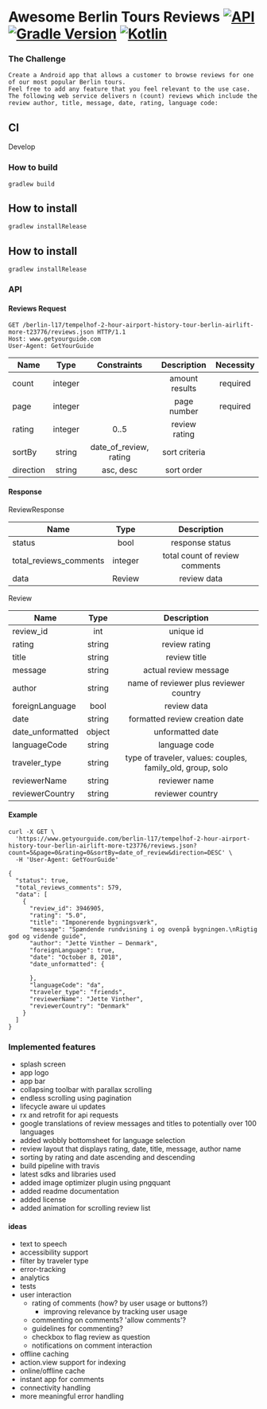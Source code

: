 # Awesome Berlin Tours Reviews [![API](https://img.shields.io/badge/API-15%2B-brightgreen.svg?style=flat)](https://android-arsenal.com/api?level=15) [![Gradle Version](https://img.shields.io/badge/gradle-4.10.2-green.svg)](https://docs.gradle.org/current/release-notes) [![Kotlin](https://img.shields.io/badge/kotlin-1.3.0--rc--57-green.svg)](https://github.com/JetBrains/kotlin)

### The Challenge

    Create a Android app that allows a customer to browse reviews for one of our most popular Berlin tours.
    Feel free to add any feature that you feel relevant to the use case.
    The following web service delivers n (count) reviews which include the review author, title, message, date, rating, language code:

## CI

Develop 

### How to build

    gradlew build

## How to install

    gradlew installRelease
    
    
## How to install

    gradlew installRelease

### API

#### Reviews Request

    GET /berlin-l17/tempelhof-2-hour-airport-history-tour-berlin-airlift-more-t23776/reviews.json HTTP/1.1
    Host: www.getyourguide.com
    User-Agent: GetYourGuide

| Name | Type | Constraints | Description | Necessity |
| --------- | :-------: | :--------: | :--------: |:--------: |
| count | integer | | amount results | required |
| page | integer | | page number | required  |
| rating | integer | 0..5 |  review rating ||
| sortBy | string | date_of_review, rating |  sort criteria ||
| direction | string |  asc, desc | sort order ||

#### Response

ReviewResponse

| Name | Type | Description |
| --------- | :--------: |:--------: |
| status | bool | response status | 
| total_reviews_comments | integer | total count of review comments |   
| data | Review | review data |

Review

| Name | Type | Description |
| --------- | :--------: |:--------: |
| review_id | int | unique id |
| rating | string | review rating |
| title | string | review title |
| message | string | actual review message |
| author | string | name of reviewer plus reviewer country |
| foreignLanguage | bool | review data |
| date | string | formatted review creation date |
| date_unformatted | object | unformatted date |
| languageCode | string | language code |
| traveler_type | string | type of traveler, values: couples, family_old, group, solo |
| reviewerName | string | reviewer name |
| reviewerCountry | string | reviewer country |

#### Example

    curl -X GET \
      'https://www.getyourguide.com/berlin-l17/tempelhof-2-hour-airport-history-tour-berlin-airlift-more-t23776/reviews.json?count=5&page=0&rating=0&sortBy=date_of_review&direction=DESC' \
      -H 'User-Agent: GetYourGuide'

    {
      "status": true,
      "total_reviews_comments": 579,
      "data": [
        {
          "review_id": 3946905,
          "rating": "5.0",
          "title": "Imponerende bygningsværk",
          "message": "Spændende rundvisning i og ovenpå bygningen.\nRigtig god og vidende guide",
          "author": "Jette Vinther – Denmark",
          "foreignLanguage": true,
          "date": "October 8, 2018",
          "date_unformatted": {

          },
          "languageCode": "da",
          "traveler_type": "friends",
          "reviewerName": "Jette Vinther",
          "reviewerCountry": "Denmark"
        }
      ]
    }
    
### Implemented features

* splash screen
* app logo
* app bar
* collapsing toolbar with parallax scrolling
* endless scrolling using pagination
* lifecycle aware ui updates
* rx and retrofit for api requests 
* google translations of review messages and titles to potentially over 100 languages
* added wobbly bottomsheet for language selection
* review layout that displays rating, date, title, message, author name
* sorting by rating and date ascending and descending
* build pipeline with travis
* latest sdks and libraries used 
* added image optimizer plugin using pngquant 
* added readme documentation
* added license
* added animation for scrolling review list

#### ideas

* text to speech
* accessibility support
* filter by traveler type
* error-tracking
* analytics
* tests
* user interaction
    * rating of comments (how? by user usage or buttons?)
        *  improving relevance by tracking user usage
    * commenting on comments? 'allow comments'? 
    * guidelines for commenting?
    * checkbox to flag review as question
    * notifications on comment interaction
* offline caching
* action.view support for indexing  
* online/offline cache
* instant app for comments
* connectivity handling
* more meaningful error handling